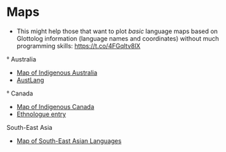 
# Maps

* This might help those that want to plot _basic_ language maps based on Glottolog information (language names and coordinates) without much programming skills: https://t.co/4FGqltv8lX

° Australia
* [Map of Indigenous Australia](https://aiatsis.gov.au/explore/map-indigenous-australia)
* [AustLang](https://collection.aiatsis.gov.au/austlang/search)

° Canada
* [Map of Indigenous Canada](https://sblanguagemaps.wordpress.com/2012/12/23/native-languages-of-canada/)
* [Ethnologue entry](https://www.ethnologue.com/country/CA/)

South-East Asia
* [Map of South-East Asian Languages](https://sblanguagemaps.wordpress.com/2013/05/28/languages-of-southeast-asia/)

